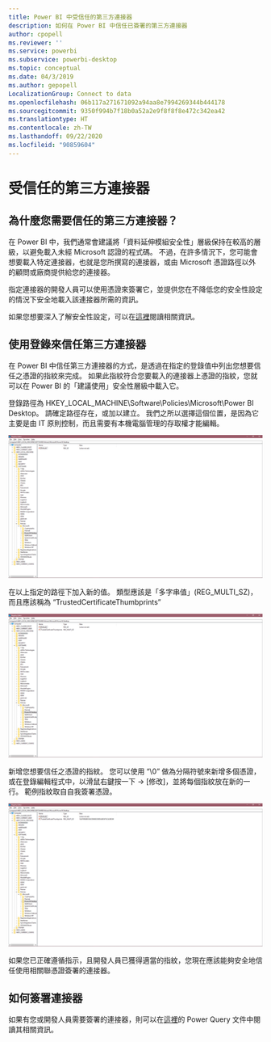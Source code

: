 ```yaml
---
title: Power BI 中受信任的第三方連接器
description: 如何在 Power BI 中信任已簽署的第三方連接器
author: cpopell
ms.reviewer: ''
ms.service: powerbi
ms.subservice: powerbi-desktop
ms.topic: conceptual
ms.date: 04/3/2019
ms.author: gepopell
LocalizationGroup: Connect to data
ms.openlocfilehash: 06b117a271671092a94aa8e7994269344b444178
ms.sourcegitcommit: 9350f994b7f18b0a52a2e9f8f8f8e472c342ea42
ms.translationtype: HT
ms.contentlocale: zh-TW
ms.lasthandoff: 09/22/2020
ms.locfileid: "90859604"
---
```

# <a name="trusted-third-party-connectors"></a>受信任的第三方連接器

## <a name="why-do-you-need-trusted-third-party-connectors"></a>為什麼您需要信任的第三方連接器？

在 Power BI 中，我們通常會建議將「資料延伸模組安全性」層級保持在較高的層級，以避免載入未經 Microsoft 認證的程式碼。 不過，在許多情況下，您可能會想要載入特定連接器，也就是您所撰寫的連接器，或由 Microsoft 憑證路徑以外的顧問或廠商提供給您的連接器。

指定連接器的開發人員可以使用憑證來簽署它，並提供您在不降低您的安全性設定的情況下安全地載入該連接器所需的資訊。

如果您想要深入了解安全性設定，可以在[這裡](./desktop-connector-extensibility.md)閱讀相關資訊。

## <a name="using-the-registry-to-trust-third-party-connectors"></a>使用登錄來信任第三方連接器

在 Power BI 中信任第三方連接器的方式，是透過在指定的登錄值中列出您想要信任之憑證的指紋來完成。 如果此指紋符合您要載入的連接器上憑證的指紋，您就可以在 Power BI 的「建議使用」安全性層級中載入它。 

登錄路徑為 HKEY_LOCAL_MACHINE\Software\Policies\Microsoft\Power BI Desktop。 請確定路徑存在，或加以建立。 我們之所以選擇這個位置，是因為它主要是由 IT 原則控制，而且需要有本機電腦管理的存取權才能編輯。 

![未設定信任的第三方金鑰的 Power BI Desktop 登錄](media/desktop-trusted-third-party-connectors/desktoptrustedthird1.png)

在以上指定的路徑下加入新的值。 類型應該是「多字串值」(REG_MULTI_SZ)，而且應該稱為 “TrustedCertificateThumbprints” 

![有一個信任的第三方連接器項目但沒有金鑰的 Power BI Desktop 登錄](media/desktop-trusted-third-party-connectors/desktoptrustedthird2.png)

新增您想要信任之憑證的指紋。 您可以使用 “\0” 做為分隔符號來新增多個憑證，或在登錄編輯程式中，以滑鼠右鍵按一下 -> [修改]，並將每個指紋放在新的一行。 範例指紋取自自我簽署憑證。 

 ![已設定信任的第三方金鑰的 Power BI Desktop 登錄](media/desktop-trusted-third-party-connectors/desktoptrustedthird3.png)

如果您已正確遵循指示，且開發人員已獲得適當的指紋，您現在應該能夠安全地信任使用相關聯憑證簽署的連接器。

## <a name="how-to-sign-connectors"></a>如何簽署連接器

如果有您或開發人員需要簽署的連接器，則可以在[這裡](/power-query/handlingconnectorsigning)的 Power Query 文件中閱讀其相關資訊。